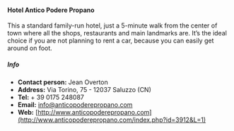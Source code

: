 #### Hotel Antico Podere Propano
  This a standard family-run hotel,  just a 5-minute walk from the center of town where all the shops, restaurants and main landmarks are. It’s the ideal choice if you are not planning to rent a car, because you can easily get around on foot.
 
##### Info
  * **Contact person:** Jean Overton
  * **Address:** Via Torino, 75 - 12037 Saluzzo (CN)
  * **Tel:** + 39 0175 248087
  * **Email:** [info@anticopoderepropano.com](mailto:info@anticopoderepropano.com)
  * **Web:** [http://www.anticopoderepropano.com](http://www.anticopoderepropano.com/index.php?id=3912&L=1)

